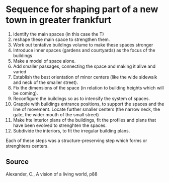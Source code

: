 # Sequence for shaping part of a new town in greater frankfurt

1. identify the main spaces (in this case the T)
2. reshape these main space to strengthen them.
3. Work out tentative buildings volume to make these spaces stronger
4. Introduce inner spaces (gardens and courtyards) as the focus of the buildings
5. Make a model of space alone.
6. Add smaller passages, connecting the space and making it alive and varied
7. Establish the best orientation of minor centers (like the wide sidewalk and neck of the smaller street).
8. Fix the dimensions of the space (in relation to building heights which will be coming).
9. Reconfigure the buildings so as to intensify the system of spaces.
10. Grapple with buildings entrance positions, to support the spaces and the line of movement. Locate further smaller centers (the narrow neck, the gate, the wider mouth of the small street)
11. Make hte interior plans of the buildings, fit the profiles and plans that have been evolved to strenghten the spaces.
12. Subdivide the interiors, to fit the irregular building plans.

Each of these steps was a structure-preserving step which forms or strenghtens centers.

## Source 

Alexander, C., A vision of a living world, p88
